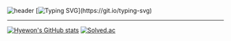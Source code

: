 ![header](https://capsule-render.vercel.app/api?type=waving&color=85CCDD&text=&animation=twinkling&height=80)
[![Typing SVG](https://readme-typing-svg.demolab.com?font=Alkatra&weight=500&size=45&duration=4000&pause=3&color=85CCDD&center=false&vCenter=false&multiline=true&repeat=true&width=1000&height=100&lines=Welcome+to+Koohyewon's+GitHub!)](https://git.io/typing-svg)
 
<div align="left">

---

[![Hyewon's GitHub stats](https://github-readme-stats.vercel.app/api?username=Koohyewon&theme=nord&hide_border=true&count_private=fasle)](https://github.com/jiholee0/github-readme-stats) [![Solved.ac](http://mazassumnida.wtf/api/v2/generate_badge?boj=khw6746)](https://solved.ac/dlwlgh1254)


